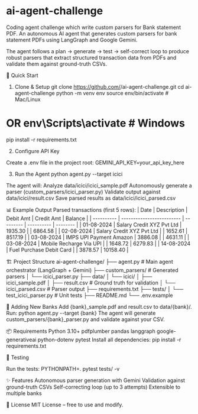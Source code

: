 # ai-agent-challenge
Coding agent challenge which write custom parsers for Bank statement PDF.
An autonomous AI agent that generates custom parsers for bank statement PDFs using LangGraph and Google Gemini.

The agent follows a plan → generate → test → self-correct loop to produce robust parsers that extract structured transaction data from PDFs and validate them against ground-truth CSVs.

🚀 Quick Start
1. Clone & Setup
git clone https://github.com/<your-username>/ai-agent-challenge.git
cd ai-agent-challenge
python -m venv env
source env/bin/activate   # Mac/Linux
# OR env\Scripts\activate # Windows
pip install -r requirements.txt

2. Configure API Key

Create a .env file in the project root:
GEMINI_API_KEY=your_api_key_here


3. Run the Agent
python agent.py --target icici

The agent will:
Analyze data/icici/icici_sample.pdf
Autonomously generate a parser (custom_parsers/icici_parser.py)
Validate output against data/icici/result.csv
Save parsed results as data/icici/icici_parsed.csv

📊 Example Output
Parsed transactions (first 5 rows):
| Date       | Description               | Debit Amt | Credit Amt | Balance  |
| ---------- | ------------------------- | --------- | ---------- | -------- |
| 01-08-2024 | Salary Credit XYZ Pvt Ltd | 1935.30   |            | 6864.58  |
| 02-08-2024 | Salary Credit XYZ Pvt Ltd |           | 1652.61    | 8517.19  |
| 03-08-2024 | IMPS UPI Payment Amazon   | 3886.08   |            | 4631.11  |
| 03-08-2024 | Mobile Recharge Via UPI   |           | 1648.72    | 6279.83  |
| 14-08-2024 | Fuel Purchase Debit Card  |           | 3878.57    | 10158.40 |


🏗️ Project Structure
ai-agent-challenge/
├── agent.py                 # Main agent orchestrator (LangGraph + Gemini)
├── custom_parsers/          # Generated parsers
│   └── icici_parser.py
├── data/
│   └── icici/
│       ├── icici_sample.pdf
│       ├── result.csv       # Ground truth for validation
│       └── icici_parsed.csv # Parser output
├── requirements.txt
├── tests/
│   └── test_icici_parser.py # Unit tests
├── README.md
└── .env.example

🔧 Adding New Banks
Add {bank}_sample.pdf and result.csv to data/{bank}/.
Run:
python agent.py --target {bank}
The agent will generate custom_parsers/{bank}_parser.py and validate against your CSV.

📦 Requirements
Python 3.10+
pdfplumber
pandas
langgraph
google-generativeai
python-dotenv
pytest
Install all dependencies:
pip install -r requirements.txt

🧪 Testing

Run the tests:
PYTHONPATH=. pytest tests/ -v


✨ Features
Autonomous parser generation with Gemini
Validation against ground-truth CSVs
Self-correcting loop (up to 3 attempts)
Extensible to multiple banks

📄 License
MIT License – free to use and modify.